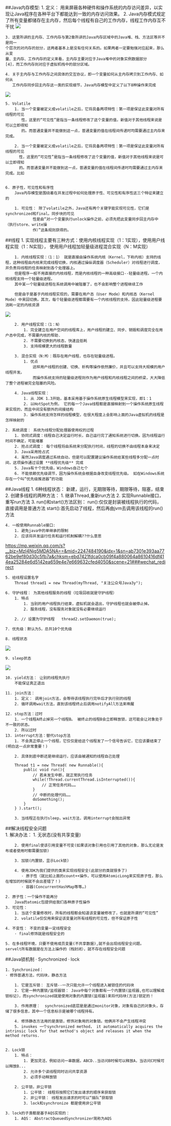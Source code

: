 ##Java内存模型: 
    1. 定义： 用来屏蔽各种硬件和操作系统的内存访问差异，以实现让Java程序在各种平台下都能达到一致的内存访问效果。
    2. Java内存模式规定了所有变量都储存在主内存，然后每个线程有自己的工作内存，线程工作内存互不干扰
![](../Image/主内存和工作内存.png)
    
    3. 这里所讲的主内存、工作内存与第2章所讲的Java内存区域中的Java堆、栈、方法区等并不是同一
    个层次的对内存的划分，这两者基本上是没有任何关系的。如果两者一定要勉强对应起来，那么从变
    量、主内存、工作内存的定义来看，主内存主要对应于Java堆中的对象实例数据部分
    [4]，而工作内存则对应于虚拟机栈中的部分区域。
    
    4. 关于主内存与工作内存之间具体的交互协议，即一个变量如何从主内存拷贝到工作内存、如何从
       工作内存同步回主内存这一类的实现细节，Java内存模型中定义了以下8种操作来完成
![](../Image/内存交互操作.png)
    
    5. Volatile
        1. 当一个变量被定义成volatile之后，它将具备两项特性：第一项是保证此变量对所有线程的可见
           性，这里的“可见性”是指当一条线程修改了这个变量的值，新值对于其他线程来说是可以立即得知
           的。而普通变量并不能做到这一点，普通变量的值在线程间传递时均需要通过主内存来完成。
           
        2. 当一个变量被定义成volatile之后，它将具备两项特性：第一项是保证此变量对所有线程的可见
          性，这里的“可见性”是指当一条线程修改了这个变量的值，新值对于其他线程来说是可以立即得知
          的。而普通变量并不能做到这一点，普通变量的值在线程间传递时均需要通过主内存来完成。比如
    
    
    6. 原子性，可见性和有序性
        Java内存模型是围绕着在并发过程中如何处理原子性、可见性和有序性这三个特征来建立的
        
        1. 可见性： 除了volatile之外，Java还有两个关键字能实现可见性，它们是synchronized和final。同步块的可见
                性是由“对一个变量执行unlock操作之前，必须先把此变量同步回主内存中（执行store、write操
                作）”这条规则获得的。

##线程
    1. 实现线程主要有三种方式：使用内核线程实现（1：1实现），使用用户线程实现（1：N实现），
       使用用户线程加轻量级进程混合实现（N：M实现）
   
        1. 内核线程实现：（1：1） 就是直接由操作系统内核（Kernel，下称内核）支持的线程，这种线程由内核来完成线程切换，内核通过操纵调度器（Scheduler）对线程进行调度，并负责将线程的任务映射到各个处理器上。
        但是程序一般不用直接的内核线程，而是内核线程的一种高级接口--轻量级进程。一个内核线程支持一个轻量级进程。
        其中某一个轻量级进程在系统调用中被阻塞了，也不会影响整个进程继续工作
        
        但是由于是基于内核线程实现的，需要在用户态（User Mode）和内核态（Kernel Mode）中来回切换。其次，每个轻量级进程都需要有一个内核线程的支持，因此轻量级进程要消耗一定的内核资源
![](../Image/轻量级进程与内核进程.png)
        
        2. 用户线程实现：（1：N）
            1. 完全建立在用户空间的线程库上，用户线程的建立、同步、销毁和调度完全在用户态中完成，不需要内核的帮助.
            2. 不需要切换到内核态，快速且低耗
            3. 支持规模更大的线程数量
        
        3. 混合实现（N:M）：既存在用户线程，也存在轻量级进程。
            1. 优点
                这样用户线程的创建、切换、析构等操作依然廉价，并且可以支持大规模的用户线程并发。
                而操作系统支持的轻量级进程则作为用户线程和内核线程之间的桥梁，大大降低了整个进程被完全阻塞的风险。
                
        4. Java线程实现：
            1. 从 JDK 1.3开始，基本采用基于操作系统原生线程模型来实现，即1：1
            2. 以HotSpot为例， 它的每一个Java线程都是直接映射到一个操作系统原生线程来实现的，而且中间没有额外的间接结构
            3. 操作系统支持怎样的线程模型，在很大程度上会影响上面的Java虚拟机的线程是怎样映射的
            
    2. 系统调度： 系统为线程分配处理器使用权的过程
        1. 协同式调度：线程自己决定运行时长，自己运行完了通知系统进行切换。因为线程运行时间不确定，可能堵塞
        2. 抢占式调度： 每个线程将由系统来分配执行时间，线程的切换不由线程本身来决定
        3. Java采用抢占式
        4. 虽然Java调度通过系统自动，但是可以配置建议操作系统给某些线程多分配一点时间，这项操作通过设置 **线程优先级** 完成
        5. Java有十个优先级，Windows自己七个
        6. 不能依赖优先级调节，因为操作系统会根据自身改变线程优先级。 如在Windows系统存在一个叫“优先级推进器”的功能
        
##Java线程
    1. 6种线程状态： 新建，运行，无期限等待，期限等待，阻塞，结束    
    2. 创建多线程的两种方法：
        1. 继承Thread,重新run方法
        2. 实现Runnable接口，重写run方法
    3. run()和start()方法区别：
        run():仅仅是封装被线程执行的代码，直接调用是普通方法
        start():首先启动了线程，然后再由jvm去调用该线程的run()方法
    
    4. 一般使用Runnable接口:
        1. 避免java中的单继承的限制
        2. 应该将并发运行任务和运行机制解耦??什么意思

https://mp.weixin.qq.com/s?__biz=MzI4Njg5MDA5NA==&mid=2247484190&idx=1&sn=ab7301e393aa7762be9ef80d30c5fb7a&chksm=ebd7421fdca0cb09f4a880064a8610416df414ea25284e6d5142ea659e4e7e669632cfed4050&scene=21###wechat_redirect        
    
    5. 给线程设置名字
        Thread thread1 = new Thread(myThread, "关注公众号Java3y");
    
    6. 守护线程： 为其他线程服务的线程（垃圾回收就是守护线程）
        1. 特点
            1. 当别的用户线程执行结束，虚拟机就会退出，守护线程也就会被停止掉。
            2. 服务线程，没有服务对象就没有必要继续运行
            
        2. // 设置为守护线程   thread2.setDaemon(true);
        
    7. 优先级：默认为5，总共10个优先级
     
    8. 线程状态
 ![](../Image/线程状态.png)
    
    9. sleep状态
![](../Image/状态切换.png)

    10. yield方法： 让别的线程先执行
        不能保证真正退出
        
    11. join方法：
        1. 定义： 调用join方法，会等待该线程执行完毕后才执行别的线程
        2. 循环调用wait方法，直到该线程终止后调用notifyAll方法来唤醒
    
    12. stop方法：过时
        1. 一个线程A终止掉另一个线程B。 被终止的线程B会立即释放锁，这可能会让对象处于不一致的状态。
        2. 所以过时
    13. interrupt方法：替代stop方法
        1. 不会真正停止一个线程，它仅仅是给这个线程发了一个信号告诉它，它应该要结束了(明白这一点非常重要！)
        
        2. 具体到底中断还是继续运行，应该由被通知的线程自己处理
        
        Thread t1 = new Thread( new Runnable(){
            public void run(){
                // 若未发生中断，就正常执行任务
                while(!Thread.currentThread.isInterrupted()){
                    // 正常任务代码……
                }
                // 中断的处理代码……
                doSomething();
            }
        } ).start();
        
        3. 当线程正在执行sleep，wait方法，调用interrupt会抛出异常

##解决线程安全问题  
    1. 解决办法：
        1. 无状态(没有共享变量)
           
        2. 使用final使该引用变量不可变(如果该对象引用也引用了其他的对象，那么无论是发布或者使用时都需要加锁)
           
        3. 加锁(内置锁，显示Lock锁)
           
        4. 使用JDK为我们提供的类来实现线程安全(此部分的类就很多了)
           · 原子性（就比如上面的count++操作，可以使用AtomicLong来实现原子性，那么在增加的时候就不会出差错了！)
           · 容器(ConcurrentHashMap等等…)
           
    2. 原子性：一个操作不能再分 
        Java的atomic包提供给我们各种原子性操作
    3. 可见性：
        1. 当这个变量修改时，所有的线程都会知道该变量被修改了，也就是所谓的“可见性”
        2. volatile仅仅用来保证该变量对所有线程的可见性，但不保证原子性
    
    4. 不变性： 不变的变量一定线程安全
        · final修饰就是线程安全的
    
    5. 在多线程环境，只要不使用成员变量(不共享数据),就不会出现线程安全问题。
    servelt所有数据是在方法上操作的（栈封闭），就不存在线程安全问题

##Java锁机制
    ·   Synchronized 
    ·   lock
    
    1. Synchronized： 
    · 修饰普通方法，代码块，静态方法
    
        1. 它是互斥锁： 互斥锁--一次只能允许一个线程进入被锁住的代码块
        2. 它是一种内置锁/监视器锁： Java中每个对象都有一个内置锁(监视器,也可以理解成锁标记)，而synchronized就是使用对象的内置锁(监视器)来将代码块(方法)锁定的！
        
        3. 作用原理：  synchronized底层是是通过monitor对象，对象有自己的对象头，存储了很多信息，其中一个信息标示是被哪个线程持有。
        
        4. 修饰静态方法用的是类锁，修饰对象用的对象锁。他俩并不会产生线程冲突
        5. invokes 一个synchronized method， it automatically acquires the intrinsic lock for that method's object and releases it when the method returns. 
        
    
    2. Lock锁
        1. 特点：
            1. 更加灵活，例如访问一串数据，ABCD..当访问B时候可以释放A，当访问C时候可以释放B...
            2. 允许多个读线程同时访问共享资源
            3. 必须手动释放锁
        
        2. 公平锁，非公平锁
            1. 公平锁： 线程将按照它们发出请求的顺序来获取锁
            2. 非公平锁： 线程发出请求的时可以“插队”获取锁
            3. lock和synchronize 都是使用非公平锁      
            
    3. lock的子类都是基于AQS实现的：
        1. AQS： AbstractQueuedSynchronizer简称为AQS               

        